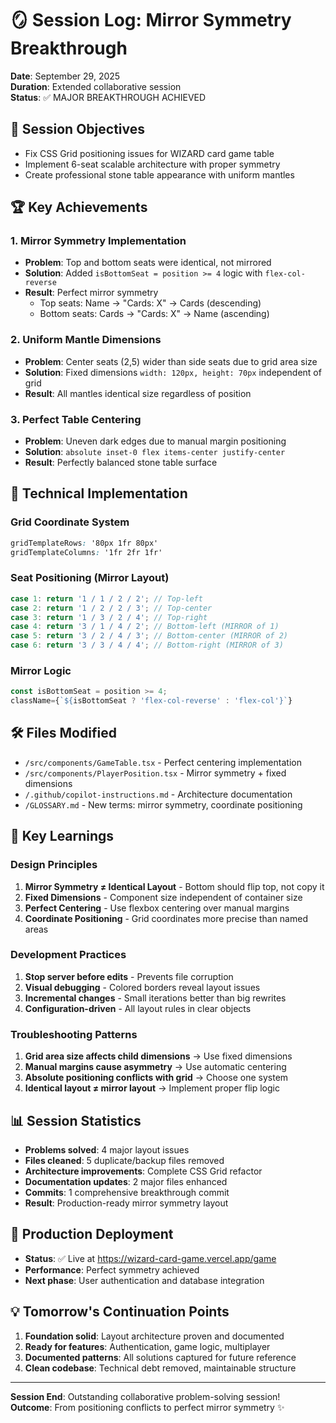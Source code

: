# 🪞 Session Log: Mirror Symmetry Breakthrough
**Date**: September 29, 2025  
**Duration**: Extended collaborative session  
**Status**: ✅ MAJOR BREAKTHROUGH ACHIEVED

## 🎯 Session Objectives
- Fix CSS Grid positioning issues for WIZARD card game table
- Implement 6-seat scalable architecture with proper symmetry
- Create professional stone table appearance with uniform mantles

## 🏆 Key Achievements

### 1. **Mirror Symmetry Implementation**
- **Problem**: Top and bottom seats were identical, not mirrored
- **Solution**: Added `isBottomSeat = position >= 4` logic with `flex-col-reverse`
- **Result**: Perfect mirror symmetry
  - Top seats: Name → "Cards: X" → Cards (descending)
  - Bottom seats: Cards → "Cards: X" → Name (ascending)

### 2. **Uniform Mantle Dimensions**
- **Problem**: Center seats (2,5) wider than side seats due to grid area size
- **Solution**: Fixed dimensions `width: 120px, height: 70px` independent of grid
- **Result**: All mantles identical size regardless of position

### 3. **Perfect Table Centering**
- **Problem**: Uneven dark edges due to manual margin positioning
- **Solution**: `absolute inset-0 flex items-center justify-center`
- **Result**: Perfectly balanced stone table surface

## 🔧 Technical Implementation

### Grid Coordinate System
```css
gridTemplateRows: '80px 1fr 80px'
gridTemplateColumns: '1fr 2fr 1fr'
```

### Seat Positioning (Mirror Layout)
```typescript
case 1: return '1 / 1 / 2 / 2'; // Top-left
case 2: return '1 / 2 / 2 / 3'; // Top-center  
case 3: return '1 / 3 / 2 / 4'; // Top-right
case 4: return '3 / 1 / 4 / 2'; // Bottom-left (MIRROR of 1)
case 5: return '3 / 2 / 4 / 3'; // Bottom-center (MIRROR of 2)
case 6: return '3 / 3 / 4 / 4'; // Bottom-right (MIRROR of 3)
```

### Mirror Logic
```typescript
const isBottomSeat = position >= 4;
className={`${isBottomSeat ? 'flex-col-reverse' : 'flex-col'}`}
```

## 🛠️ Files Modified
- `/src/components/GameTable.tsx` - Perfect centering implementation
- `/src/components/PlayerPosition.tsx` - Mirror symmetry + fixed dimensions
- `/.github/copilot-instructions.md` - Architecture documentation
- `/GLOSSARY.md` - New terms: mirror symmetry, coordinate positioning

## 🧠 Key Learnings

### Design Principles
1. **Mirror Symmetry ≠ Identical Layout** - Bottom should flip top, not copy it
2. **Fixed Dimensions** - Component size independent of container size
3. **Perfect Centering** - Use flexbox centering over manual margins
4. **Coordinate Positioning** - Grid coordinates more precise than named areas

### Development Practices
1. **Stop server before edits** - Prevents file corruption
2. **Visual debugging** - Colored borders reveal layout issues
3. **Incremental changes** - Small iterations better than big rewrites
4. **Configuration-driven** - All layout rules in clear objects

### Troubleshooting Patterns
1. **Grid area size affects child dimensions** → Use fixed dimensions
2. **Manual margins cause asymmetry** → Use automatic centering
3. **Absolute positioning conflicts with grid** → Choose one system
4. **Identical layout ≠ mirror layout** → Implement proper flip logic

## 📊 Session Statistics
- **Problems solved**: 4 major layout issues
- **Files cleaned**: 5 duplicate/backup files removed
- **Architecture improvements**: Complete CSS Grid refactor
- **Documentation updates**: 2 major files enhanced
- **Commits**: 1 comprehensive breakthrough commit
- **Result**: Production-ready mirror symmetry layout

## 🚀 Production Deployment
- **Status**: ✅ Live at https://wizard-card-game.vercel.app/game
- **Performance**: Perfect symmetry achieved
- **Next phase**: User authentication and database integration

## 💡 Tomorrow's Continuation Points
1. **Foundation solid**: Layout architecture proven and documented
2. **Ready for features**: Authentication, game logic, multiplayer
3. **Documented patterns**: All solutions captured for future reference
4. **Clean codebase**: Technical debt removed, maintainable structure

---
**Session End**: Outstanding collaborative problem-solving session!  
**Outcome**: From positioning conflicts to perfect mirror symmetry ✨